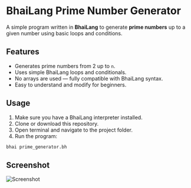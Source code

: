 # BhaiLang Prime Number Generator

A simple program written in **BhaiLang** to generate **prime numbers** up to a given number using basic loops and conditions.

## Features

- Generates prime numbers from 2 up to `n`.
- Uses simple BhaiLang loops and conditionals.
- No arrays are used — fully compatible with BhaiLang syntax.
- Easy to understand and modify for beginners.

## Usage

1. Make sure you have a BhaiLang interpreter installed.
2. Clone or download this repository.
3. Open terminal and navigate to the project folder.
4. Run the program:

```bash
bhai prime_generator.bh
```

## Screenshot

![Screenshot]()
